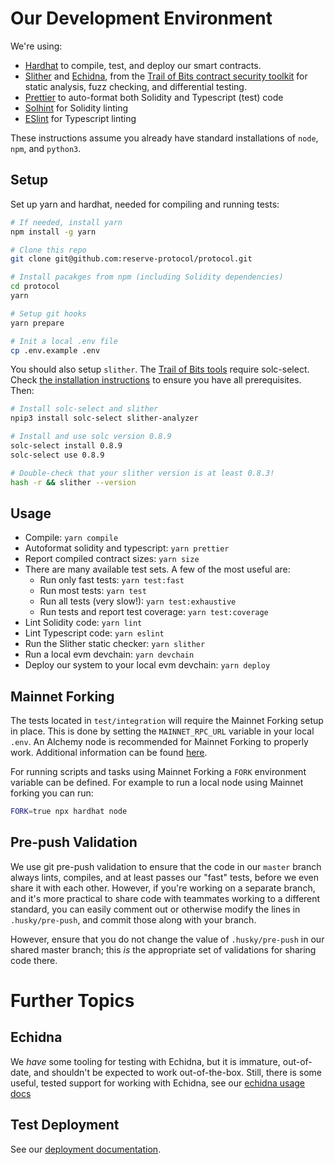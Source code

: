 

# Our Development Environment

We're using:

- [Hardhat](hardhat.org) to compile, test, and deploy our smart contracts.
- [Slither][] and [Echidna][], from the [Trail of Bits contract security toolkit][tob-suite] for static analysis, fuzz checking, and differential testing.
- [Prettier][] to auto-format both Solidity and Typescript (test) code
- [Solhint][] for Solidity linting
- [ESlint][] for Typescript linting

[echidna]: https://github.com/crytic/echidna
[slither]: https://github.com/crytic/slither
[tob-suite]: https://blog.trailofbits.com/2018/03/23/use-our-suite-of-ethereum-security-tools/
[prettier]: https://prettier.io/
[solhint]: https://protofire.github.io/solhint/
[eslint]: https://eslint.org/

These instructions assume you already have standard installations of `node`, `npm`, and `python3`.

## Setup

Set up yarn and hardhat, needed for compiling and running tests:

``` bash
# If needed, install yarn
npm install -g yarn

# Clone this repo
git clone git@github.com:reserve-protocol/protocol.git

# Install pacakges from npm (including Solidity dependencies)
cd protocol
yarn

# Setup git hooks
yarn prepare

# Init a local .env file
cp .env.example .env
```

You should also setup `slither`. The [Trail of Bits tools][tob-suite] require solc-select. Check [the installation instructions](https://github.com/crytic/solc-select) to ensure you have all prerequisites. Then:

```bash
# Install solc-select and slither
npip3 install solc-select slither-analyzer

# Install and use solc version 0.8.9
solc-select install 0.8.9
solc-select use 0.8.9

# Double-check that your slither version is at least 0.8.3!
hash -r && slither --version
```

## Usage

- Compile: `yarn compile`
- Autoformat solidity and typescript: `yarn prettier`
- Report compiled contract sizes: `yarn size`
- There are many available test sets. A few of the most useful are:
    - Run only fast tests: `yarn test:fast`
    - Run most tests: `yarn test`
    - Run all tests (very slow!): `yarn test:exhaustive`
    - Run tests and report test coverage: `yarn test:coverage`
- Lint Solidity code: `yarn lint`
- Lint Typescript code: `yarn eslint`
- Run the Slither static checker: `yarn slither`
- Run a local evm devchain: `yarn devchain`
- Deploy our system to your local evm devchain: `yarn deploy`

## Mainnet Forking

The tests located in `test/integration` will require the Mainnet Forking setup in place. This is done by setting the `MAINNET_RPC_URL` variable in your local `.env`. An Alchemy node is recommended for Mainnet Forking to properly work. Additional information can be found [here](https://hardhat.org/hardhat-network/guides/mainnet-forking.html).

For running scripts and tasks using Mainnet Forking a `FORK` environment variable can be defined. For example to run a local node using Mainnet forking you can run:

```bash
FORK=true npx hardhat node
```

## Pre-push Validation

We use git pre-push validation to ensure that the code in our `master` branch always lints, compiles, and at least passes our "fast" tests, before we even share it with each other. However, if you're working on a separate branch, and it's more practical to share code with teammates working to a different standard, you can easily comment out or otherwise modify the lines in `.husky/pre-push`, and commit those along with your branch.

However, ensure that you do not change the value of `.husky/pre-push` in our shared master branch; this _is_ the appropriate set of validations for sharing code there.

# Further Topics

## Echidna

We _have_ some tooling for testing with Echidna, but it is immature, out-of-date, and shouldn't be expected to work out-of-the-box. Still, there is some useful, tested support for working with Echidna, see our [echidna usage docs](using-echidna.md)

## Test Deployment

See our [deployment documentation](deployment.md).

